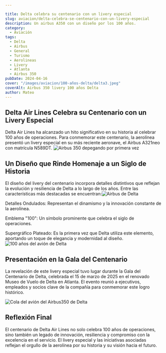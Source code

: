 ```yaml
---

title: Delta celebra su centenario con un livery especial
slug: aviacion/delta-celebra-se-centenario-con-un-livery-especial
description: Un airbus A350 con un diseño por los 100 años.
category:
  - Aviación
tags:
  - Delta
  - Airbus
  - General
  - Turismo
  - Aerolineas 
  - Livery
  - Atlanta
  - Airbus 350
pubDate: 2024-04-16
cover: "/images/aviacion/100-años-delta/delta3.jpeg"
coverAlt: Airbus 350 livery 100 años Delta
author: Mateo
---
```



## Delta Air Lines Celebra su Centenario con un Livery Especial
Delta Air Lines ha alcanzado un hito significativo en su historia al celebrar 100 años de operaciones. Para conmemorar este centenario, la aerolínea presentó un livery especial en su más reciente aeronave, el Airbus A321neo con matrícula N589DT. ​
<img src="/images/aviacion/100-años-delta/delta.jpeg" alt="Airbus 350 depegando por primera vez">

## Un Diseño que Rinde Homenaje a un Siglo de Historia
El diseño del livery del centenario incorpora detalles distintivos que reflejan la evolución y resiliencia de Delta a lo largo de los años. Entre las características más destacadas se encuentran:​
<img src="/images/aviacion/100-años-delta/delta1.jpeg" alt="Airbus de Delta">

Detalles Ondulados: Representan el dinamismo y la innovación constante de la aerolínea.​

Emblema "100": Un símbolo prominente que celebra el siglo de operaciones.​

Supergráfico Plateado: Es la primera vez que Delta utiliza este elemento, aportando un toque de elegancia y modernidad al diseño. ​
<img src="/images/aviacion/100-años-delta/delta4.jpeg" alt="100 años del avión de Delta">


## Presentación en la Gala del Centenario
La revelación de este livery especial tuvo lugar durante la Gala del Centenario de Delta, celebrada el 15 de marzo de 2025 en el renovado Museo de Vuelo de Delta en Atlanta. El evento reunió a ejecutivos, empleados y socios clave de la compañía para conmemorar este logro histórico. ​

<img src="/images/aviacion/100-años-delta/delta2.jpeg" alt="Cola del avión del Airbus350 de Delta">


## Reflexión Final
El centenario de Delta Air Lines no solo celebra 100 años de operaciones, sino también un legado de innovación, resiliencia y compromiso con la excelencia en el servicio. El livery especial y las iniciativas asociadas reflejan el orgullo de la aerolínea por su historia y su visión hacia el futuro.​
